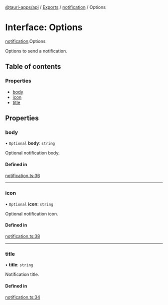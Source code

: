 [@tauri-apps/api](../README.md) / [Exports](../modules.md) / [notification](../modules/notification.md) / Options

# Interface: Options

[notification](../modules/notification.md).Options

Options to send a notification.

## Table of contents

### Properties

- [body](notification.Options.md#body)
- [icon](notification.Options.md#icon)
- [title](notification.Options.md#title)

## Properties

### body

• `Optional` **body**: `string`

Optional notification body.

#### Defined in

[notification.ts:36](https://github.com/ksnyde/tauri/blob/3a04c036/tooling/api/src/notification.ts#L36)

___

### icon

• `Optional` **icon**: `string`

Optional notification icon.

#### Defined in

[notification.ts:38](https://github.com/ksnyde/tauri/blob/3a04c036/tooling/api/src/notification.ts#L38)

___

### title

• **title**: `string`

Notification title.

#### Defined in

[notification.ts:34](https://github.com/ksnyde/tauri/blob/3a04c036/tooling/api/src/notification.ts#L34)
